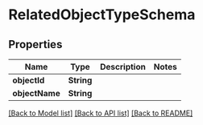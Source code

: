 # RelatedObjectTypeSchema

## Properties
Name | Type | Description | Notes
------------ | ------------- | ------------- | -------------
**objectId** | **String** |  | 
**objectName** | **String** |  | 

[[Back to Model list]](../README.md#documentation-for-models) [[Back to API list]](../README.md#documentation-for-api-endpoints) [[Back to README]](../README.md)


